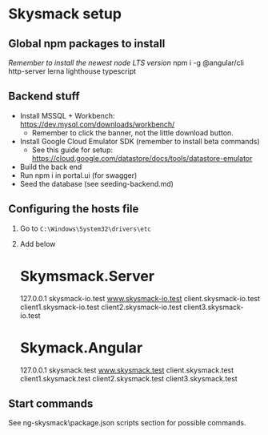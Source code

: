 # Skysmack setup

## Global npm packages to install
*Remember to install the newest node LTS version*
npm i -g @angular/cli http-server lerna lighthouse typescript

## Backend stuff
- Install MSSQL + Workbench: https://dev.mysql.com/downloads/workbench/
    + Remember to click the banner, not the little download button.
- Install Google Cloud Emulator SDK (remember to install beta commands)
    + See this guide for setup: https://cloud.google.com/datastore/docs/tools/datastore-emulator
- Build the back end
- Run npm i in portal.ui (for swagger)
- Seed the database (see seeding-backend.md)

## Configuring the hosts file
1. Go to `C:\Windows\System32\drivers\etc`
2. Add below
    # Skymsmack.Server
    127.0.0.1 skysmack-io.test www.skysmack-io.test client.skysmack-io.test client1.skysmack-io.test client2.skysmack-io.test client3.skysmack-io.test

    # Skymack.Angular
    127.0.0.1 skysmack.test www.skysmack.test client.skysmack.test client1.skysmack.test client2.skysmack.test client3.skysmack.test

## Start commands
See ng-skysmack\package.json scripts section for possible commands.